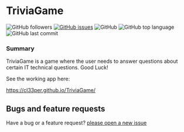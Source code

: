 # TriviaGame

![GitHub followers](https://img.shields.io/github/followers/cl33per?style=social)
[![GitHub issues](https://img.shields.io/github/issues/cl33per/TriviaGame)](https://github.com/cl33per/TriviaGame/issues)
![GitHub](https://img.shields.io/github/license/cl33per/TriviaGame)
![GitHub top language](https://img.shields.io/github/languages/top/cl33per/TriviaGame)
![GitHub last commit](https://img.shields.io/github/last-commit/cl33per/TriviaGame)
  

### Summary

TriviaGame is a game where the user needs to answer questions about certain IT technical questions. Good Luck!

See the working app here:

https://cl33per.github.io/TriviaGame/
  

## Bugs and feature requests

Have a bug or a feature request? [please open a new issue](https://github.com/cl33per/TriviaGame/issues/new)